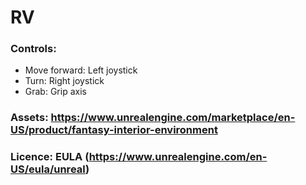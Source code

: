 # RV

### Controls:
- Move forward: Left joystick
- Turn: Right joystick
- Grab: Grip axis

### Assets: https://www.unrealengine.com/marketplace/en-US/product/fantasy-interior-environment

### Licence: EULA (https://www.unrealengine.com/en-US/eula/unreal)
